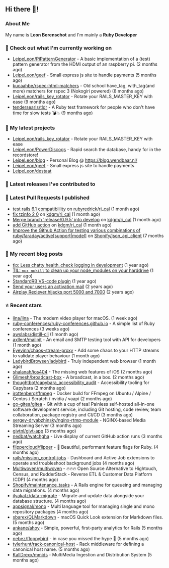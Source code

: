 ## Hi there 👋!

### About Me

My name is **Leon Berenschot** and I'm mainly a **Ruby Developer**
<br>

### 👷 Check out what I'm currently working on

- [LeipeLeon/PiPatternGenerator](https://github.com/LeipeLeon/PiPatternGenerator) - A basic implementation of a (test) pattern generator from the HDMI output of an raspberry pi. (2 months ago)
- [LeipeLeon/geef](https://github.com/LeipeLeon/geef) - Small express js site to handle payments (5 months ago)
- [kucaahbe/rspec-html-matchers](https://github.com/kucaahbe/rspec-html-matchers) - Old school have_tag, with_tag(and more) matchers for rspec 3 (Nokogiri powered) (8 months ago)
- [LeipeLeon/rails_key_rotator](https://github.com/LeipeLeon/rails_key_rotator) - Rotate your RAILS_MASTER_KEY with ease (9 months ago)
- [tendersearls/tldr](https://github.com/tendersearls/tldr) - A Ruby test framework for people who don&#39;t have time for slow tests 💣💥 (9 months ago)

### 🌱 My latest projects

- [LeipeLeon/rails_key_rotator](https://github.com/LeipeLeon/rails_key_rotator) - Rotate your RAILS_MASTER_KEY with ease
- [LeipeLeon/PowerDiscogs](https://github.com/LeipeLeon/PowerDiscogs) - Rapid search the database, handy for in the recordstore!
- [LeipeLeon/blog](https://github.com/LeipeLeon/blog) - Personal Blog @ https://blog.wendbaar.nl/
- [LeipeLeon/geef](https://github.com/LeipeLeon/geef) - Small express js site to handle payments
- [LeipeLeon/destaat](https://github.com/LeipeLeon/destaat)

### 🔭 Latest releases I've contributed to


### 🔨 Latest Pull Requests I published

- [test rails 6.1 compatiblility](https://github.com/rubyredrick/ri_cal/pull/24) on [rubyredrick/ri_cal](https://github.com/rubyredrick/ri_cal) (1 month ago)
- [fix tzinfo 2 0](https://github.com/kdgm/ri_cal/pull/4) on [kdgm/ri_cal](https://github.com/kdgm/ri_cal) (1 month ago)
- [Merge branch &#39;release/0.9.5&#39; into develop](https://github.com/kdgm/ri_cal/pull/3) on [kdgm/ri_cal](https://github.com/kdgm/ri_cal) (1 month ago)
- [add GitHub action](https://github.com/kdgm/ri_cal/pull/2) on [kdgm/ri_cal](https://github.com/kdgm/ri_cal) (1 month ago)
- [Improve the Github Action for testing various combinations of ruby/faraday/active[support|model]](https://github.com/Shopify/json_api_client/pull/3) on [Shopify/json_api_client](https://github.com/Shopify/json_api_client) (7 months ago)

### 📜 My recent blog posts

- [tip: Less chatty health_check logging in development](https://www.wendbaar.nl/posts/2023/07/tip_less_chatty_health_check_logging_in_development) (1 year ago)
- [TIL: `npx npkill` to clean up your node_modules on your harddrive](https://www.wendbaar.nl/posts/2023/03/til_npx_npkill_to_clean_up_your_node_modules_on_your_harddrive) (1 year ago)
- [StandardRB VS-code plugin](https://www.wendbaar.nl/posts/2023/02/standardrb_vscode_plugin) (1 year ago)
- [Send your users an activation mail](https://www.wendbaar.nl/posts/2023/02/send_your_users_an_activation_mail) (2 years ago)
- [Airplay Reciever hijacks port 5000 and 7000](https://www.wendbaar.nl/posts/2023/02/airplay_reciever_hijacks_port_5000_and_7000) (2 years ago)

### ⭐ Recent stars

- [iina/iina](https://github.com/iina/iina) - The modern video player for macOS. (1 week ago)
- [ruby-conferences/ruby-conferences.github.io](https://github.com/ruby-conferences/ruby-conferences.github.io) - A simple list of Ruby conferences (3 weeks ago)
- [awslabs/distill-cli](https://github.com/awslabs/distill-cli) (1 month ago)
- [axllent/mailpit](https://github.com/axllent/mailpit) - An email and SMTP testing tool with API for developers (1 month ago)
- [Eyevinn/chaos-stream-proxy](https://github.com/Eyevinn/chaos-stream-proxy) - Add some chaos to your HTTP streams to validate player behaviour (1 month ago)
- [LadybirdBrowser/ladybird](https://github.com/LadybirdBrowser/ladybird) - Truly independent web browser (1 month ago)
- [shalanah/ios404](https://github.com/shalanah/ios404) - The missing web features of iOS (2 months ago)
- [Glimesh/broadcast-box](https://github.com/Glimesh/broadcast-box) - A broadcast, in a box.  (2 months ago)
- [thoughtbot/capybara_accessibility_audit](https://github.com/thoughtbot/capybara_accessibility_audit) - Accessibility tooling for Capybara (2 months ago)
- [jrottenberg/ffmpeg](https://github.com/jrottenberg/ffmpeg) - Docker build for FFmpeg on Ubuntu / Alpine / Centos / Scratch / nvidia / vaapi (2 months ago)
- [go-gitea/gitea](https://github.com/go-gitea/gitea) - Git with a cup of tea! Painless self-hosted all-in-one software development service, including Git hosting, code review, team collaboration, package registry and CI/CD (3 months ago)
- [sergey-dryabzhinsky/nginx-rtmp-module](https://github.com/sergey-dryabzhinsky/nginx-rtmp-module) - NGINX-based Media Streaming Server (3 months ago)
- [givtnl/givt-app](https://github.com/givtnl/givt-app) (3 months ago)
- [nedbat/watchgha](https://github.com/nedbat/watchgha) - Live display of current GitHub action runs (3 months ago)
- [flippercloud/flipper](https://github.com/flippercloud/flipper) - 🐬 Beautiful, performant feature flags for Ruby. (4 months ago)
- [rails/mission_control-jobs](https://github.com/rails/mission_control-jobs) - Dashboard and Active Job extensions to operate and troubleshoot background jobs (4 months ago)
- [Multiwoven/multiwoven](https://github.com/Multiwoven/multiwoven) - 🔥🔥🔥 Open Source Alternative to Hightouch, Census, and RudderStack - Reverse ETL &amp; Customer Data Platform (CDP) (4 months ago)
- [Shopify/maintenance_tasks](https://github.com/Shopify/maintenance_tasks) - A Rails engine for queueing and managing data migrations. (4 months ago)
- [ilyakatz/data-migrate](https://github.com/ilyakatz/data-migrate) - Migrate and update data alongside your database structure. (4 months ago)
- [appsignal/mono](https://github.com/appsignal/mono) - Multi language tool for managing single and mono repository packages (4 months ago)
- [sbarex/QLMarkdown](https://github.com/sbarex/QLMarkdown) - macOS Quick Look extension for Markdown files. (5 months ago)
- [ankane/ahoy](https://github.com/ankane/ahoy) - Simple, powerful, first-party analytics for Rails (5 months ago)
- [nebez/floppybird](https://github.com/nebez/floppybird) - in case you missed the hype 🐥 (5 months ago)
- [tylerhunt/rack-canonical-host](https://github.com/tylerhunt/rack-canonical-host) - Rack middleware for defining a canonical host name. (5 months ago)
- [KallDrexx/mmids](https://github.com/KallDrexx/mmids) - MultiMedia Ingestion and Distribution System (5 months ago)
